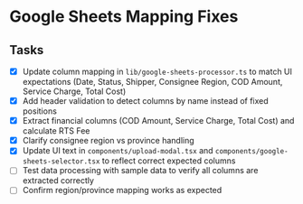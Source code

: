 # Google Sheets Mapping Fixes

## Tasks
- [x] Update column mapping in `lib/google-sheets-processor.ts` to match UI expectations (Date, Status, Shipper, Consignee Region, COD Amount, Service Charge, Total Cost)
- [x] Add header validation to detect columns by name instead of fixed positions
- [x] Extract financial columns (COD Amount, Service Charge, Total Cost) and calculate RTS Fee
- [x] Clarify consignee region vs province handling
- [x] Update UI text in `components/upload-modal.tsx` and `components/google-sheets-selector.tsx` to reflect correct expected columns
- [ ] Test data processing with sample data to verify all columns are extracted correctly
- [ ] Confirm region/province mapping works as expected
